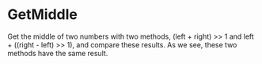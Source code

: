 # GetMiddle
Get the middle of two numbers with two methods, (left + right) >> 1 and left + ((right - left) >> 1), and compare these results. 
As we see, these two methods have the same result.
